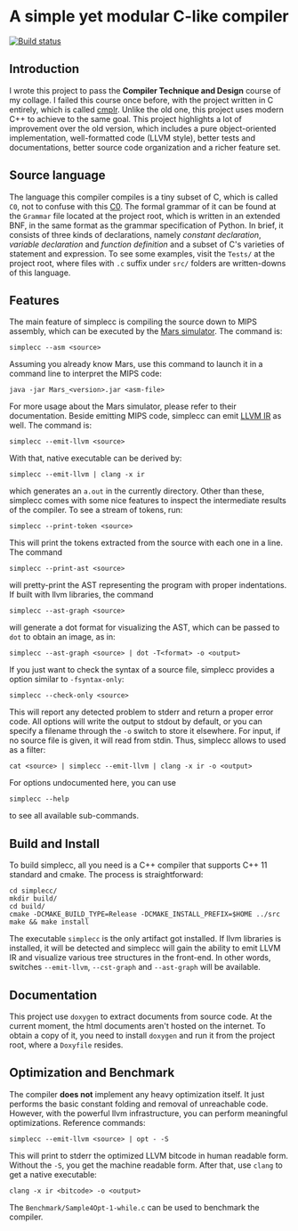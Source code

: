 # A simple yet modular C-like compiler
[![Build status](https://ci.appveyor.com/api/projects/status/mhg1n7398fjrap9c?svg=true)](https://ci.appveyor.com/project/cgsdfc/simplecc)

## Introduction
I wrote this project to pass the **Compiler Technique and Design** course of my collage. I failed this course once before, with the project
written in C entirely, which is called [cmplr](https://github.com/cgsdfc/cmplr). Unlike the old one, this project
uses modern C++ to achieve to the same goal. This project highlights a lot of improvement over the old version, which includes a
pure object-oriented implementation, well-formatted code (LLVM style), better tests and documentations, better source code organization and a richer
feature set.

## Source language
The language this compiler compiles is a tiny subset of C, which is called ``C0``, not to confuse with this [C0](http://c0.typesafety.net/index.html).
The formal grammar of it can be found at the ``Grammar`` file located at the project root, which is written in an extended BNF, in the same format as
the grammar specification of Python. In brief, it consists of three kinds of declarations, namely _constant declaration_, _variable declaration_ and _function definition_
and a subset of C's varieties of statement and expression. To see some examples, visit the ``Tests/`` at the project root, where files with ``.c`` suffix under ``src/`` folders
are written-downs of this language.

## Features
The main feature of simplecc is compiling the source down to MIPS assembly, which can be executed by the
[Mars simulator](https://courses.missouristate.edu/KenVollmar/MARS). The command is:
```
simplecc --asm <source>
```
Assuming you already know Mars, use this command to launch it in a command line to interpret the MIPS code:
```
java -jar Mars_<version>.jar <asm-file>
```
For more usage about the Mars simulator, please refer to their documentation.
Beside emitting MIPS code, simplecc can emit [LLVM IR](https://llvm.org/docs/LangRef.html) as well.
The command is:
```
simplecc --emit-llvm <source>
```
With that, native executable can be derived by:
```
simplecc --emit-llvm | clang -x ir
```
which generates an ``a.out`` in the currently directory. Other than these, simplecc comes with some nice features to inspect the intermediate
results of the compiler. To see a stream of tokens, run:
```
simplecc --print-token <source>
```
This will print the tokens extracted from the source with each one in a line.
The command
```
simplecc --print-ast <source>
```
will pretty-print the AST representing the program with proper indentations. If built with llvm libraries, the command
```
simplecc --ast-graph <source>
```
will generate a dot format for visualizing the AST, which can be passed to ``dot`` to obtain an image, as in:
```
simplecc --ast-graph <source> | dot -T<format> -o <output>
```
If you just want to check the syntax of a source file, simplecc provides a option similar to ``-fsyntax-only``:
```
simplecc --check-only <source>
```
This will report any detected problem to stderr and return a proper error code. All options will write the output to stdout by default, or you can
specify a filename through the ``-o`` switch to store it elsewhere. For input, if no source file is given, it will read from stdin. Thus, simplecc allows
to used as a filter:
```
cat <source> | simplecc --emit-llvm | clang -x ir -o <output>
```
For options undocumented here, you can use
```
simplecc --help
```
to see all available sub-commands.

## Build and Install
To build simplecc, all you need is a C++ compiler that supports C++ 11 standard and cmake.
The process is straightforward:
```
cd simplecc/
mkdir build/
cd build/
cmake -DCMAKE_BUILD_TYPE=Release -DCMAKE_INSTALL_PREFIX=$HOME ../src
make && make install
```
The executable ``simplecc`` is the only artifact got installed.
If llvm libraries is installed, it will be detected and simplecc will gain the ability to emit LLVM IR and visualize
various tree structures in the front-end. In other words, switches ``--emit-llvm``, ``--cst-graph`` and ``--ast-graph``
will be available.

## Documentation
This project use ``doxygen`` to extract documents from source code. At the current moment, the html documents aren't
hosted on the internet. To obtain a copy of it, you need to install ``doxygen`` and run it from the project root, where
a ``Doxyfile`` resides.

## Optimization and Benchmark
The compiler **does not** implement any heavy optimization itself. It just performs the basic constant folding and removal of
unreachable code. However, with the powerful llvm infrastructure, you can perform meaningful optimizations. Reference commands:
```
simplecc --emit-llvm <source> | opt - -S
```
This will print to stderr the optimized LLVM bitcode in human readable form. Without the ``-S``, you get the machine readable form.
After that, use ``clang`` to get a native executable:
```
clang -x ir <bitcode> -o <output>
```
The ``Benchmark/Sample4Opt-1-while.c`` can be used to benchmark the compiler.
